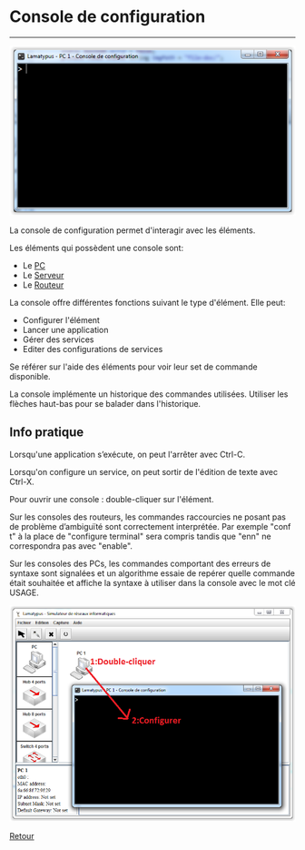 # Console de configuration #
----------

![outils](img/jconsole.PNG)

La console de configuration permet d'interagir avec les éléments.

Les éléments qui possèdent une console sont:

- Le [PC](pc.md)
- Le [Serveur](serveur.md)
- Le [Routeur](routeur.md) 

La console offre différentes fonctions suivant le type d'élément.
Elle peut:

- Configurer l'élément
- Lancer une application
- Gérer des services
- Editer des configurations de services

Se référer sur l'aide des éléments pour voir leur set de commande disponible.

La console implémente un historique des commandes utilisées. Utiliser les flèches haut-bas pour se balader dans l'historique.

## Info pratique ##

Lorsqu'une application s’exécute, on peut l'arrêter avec Ctrl-C.

Lorsqu'on configure un service, on peut sortir de l'édition de texte avec Ctrl-X.

Pour ouvrir une console : double-cliquer sur l'élément.

Sur les consoles des routeurs, les commandes raccourcies ne posant pas de problème d’ambiguïté sont correctement interprétée. Par exemple "conf t" à la place de "configure terminal" sera compris tandis que "enn" ne correspondra pas avec "enable".

Sur les consoles des PCs, les commandes comportant des erreurs de syntaxe sont signalées et un algorithme essaie de repérer quelle commande était souhaitée et affiche la syntaxe à utiliser dans la console avec le mot clé USAGE.

![outils](img/ouvre_console.PNG)

[Retour](index.md)